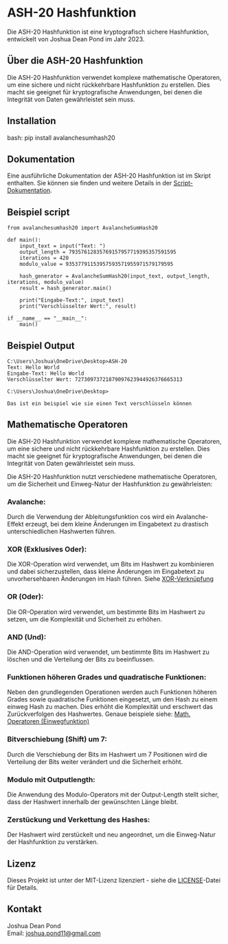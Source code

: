 # ASH-20 Hashfunktion

Die ASH-20 Hashfunktion ist eine kryptografisch sichere Hashfunktion, entwickelt von Joshua Dean Pond im Jahr 2023. 

## Über die ASH-20 Hashfunktion

Die ASH-20 Hashfunktion verwendet komplexe mathematische Operatoren, um eine sichere und nicht rückkehrbare Hashfunktion zu erstellen. Dies macht sie geeignet für kryptografische Anwendungen, bei denen die Integrität von Daten gewährleistet sein muss.

## Installation

bash: pip install avalanchesumhash20

## Dokumentation

Eine ausführliche Dokumentation der ASH-20 Hashfunktion ist im Skript enthalten. Sie können sie finden und weitere Details in der [Script-Dokumentation](
avalanchesumhash20/docs/script_documentation.pdf).


## Beispiel script
```
from avalanchesumhash20 import AvalancheSumHash20

def main():
    input_text = input("Text: ")
    output_length = 79357612835769157957719395357591595
    iterations = 420
    modulo_value = 93537791153957593571955971579179595

    hash_generator = AvalancheSumHash20(input_text, output_length, iterations, modulo_value)
    result = hash_generator.main()

    print("Eingabe-Text:", input_text)
    print("Verschlüsselter Wert:", result)

if __name__ == "__main__":
    main()
```
## Beispiel Output
```
C:\Users\Joshua\OneDrive\Desktop>ASH-20
Text: Hello World
Eingabe-Text: Hello World
Verschlüsselter Wert: 72730973721879097623944926376665313

C:\Users\Joshua\OneDrive\Desktop>

Das ist ein beispiel wie sie einen Text verschlüsseln können
```

## Mathematische Operatoren
Die ASH-20 Hashfunktion verwendet komplexe mathematische Operatoren, um eine sichere und nicht rückkehrbare Hashfunktion zu erstellen. Dies macht sie geeignet für kryptografische Anwendungen, bei denen die Integrität von Daten gewährleistet sein muss.

Die ASH-20 Hashfunktion nutzt verschiedene mathematische Operatoren, um die Sicherheit und Einweg-Natur der Hashfunktion zu gewährleisten:

### Avalanche: 
Durch die Verwendung der Ableitungsfunktion cos wird ein Avalanche-Effekt erzeugt, bei dem kleine Änderungen im Eingabetext zu drastisch unterschiedlichen Hashwerten führen.

### XOR (Exklusives Oder): 
Die XOR-Operation wird verwendet, um Bits im Hashwert zu kombinieren und dabei sicherzustellen, dass kleine Änderungen im Eingabetext zu unvorhersehbaren Änderungen im Hash führen. Siehe [XOR-Verknüpfung](avalanchesumhash20/docs/xor_verknüpfung.pdf)

### OR (Oder):
Die OR-Operation wird verwendet, um bestimmte Bits im Hashwert zu setzen, um die Komplexität und Sicherheit zu erhöhen.

### AND (Und):
Die AND-Operation wird verwendet, um bestimmte Bits im Hashwert zu löschen und die Verteilung der Bits zu beeinflussen.

### Funktionen höheren Grades und quadratische Funktionen:
Neben den grundlegenden Operationen werden auch Funktionen höheren Grades sowie quadratische Funktionen eingesetzt, um den Hash zu einem einweg Hash zu machen. Dies erhöht die Komplexität und erschwert das Zurückverfolgen des Hashwertes. Genaue beispiele siehe: [Math. Operatoren (Einwegfunktion)](avalanchesumhash20/docs/Einwegfunktion.pdf)

### Bitverschiebung (Shift) um 7:
Durch die Verschiebung der Bits im Hashwert um 7 Positionen wird die Verteilung der Bits weiter verändert und die Sicherheit erhöht.

### Modulo mit Outputlength:
Die Anwendung des Modulo-Operators mit der Output-Length stellt sicher, dass der Hashwert innerhalb der gewünschten Länge bleibt.

### Zerstückung und Verkettung des Hashes:
Der Hashwert wird zerstückelt und neu angeordnet, um die Einweg-Natur der Hashfunktion zu verstärken.

## Lizenz

Dieses Projekt ist unter der MIT-Lizenz lizenziert - siehe die [LICENSE](LICENSE)-Datei für Details.

## Kontakt

Joshua Dean Pond  
Email: joshua.pond11@gmail.com

